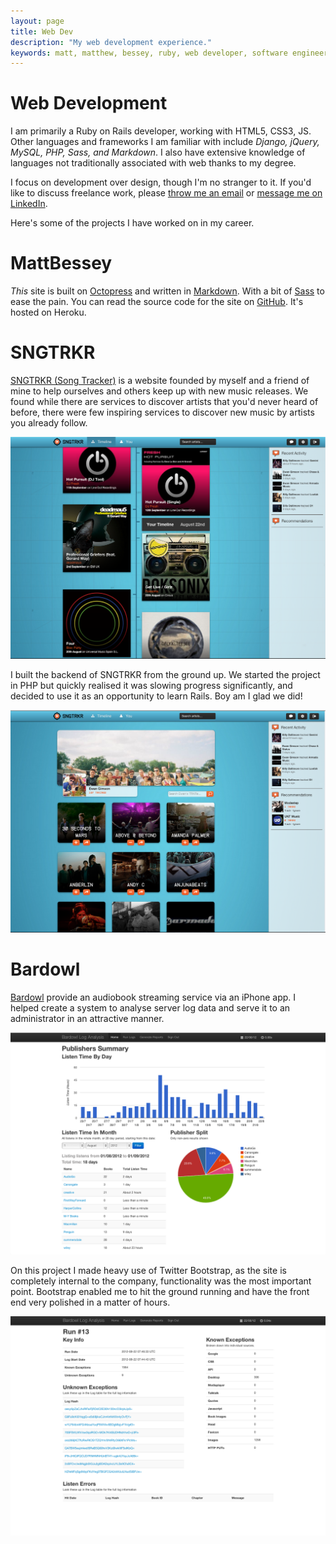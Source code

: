 ```yaml
---
layout: page
title: Web Dev
description: "My web development experience."
keywords: matt, matthew, bessey, ruby, web developer, software engineer
---
```

# Web Development
I am primarily a Ruby on Rails developer, working with HTML5, CSS3, JS. Other languages and frameworks I am familiar with include *Django, jQuery, MySQL, PHP, Sass, and Markdown*. I also have extensive knowledge of languages not traditionally associated with web thanks to my degree.

I focus on development over design, though I'm no stranger to it. If you'd like to discuss freelance work, please [throw me an email](mailto:bessey@gmail.com) or [message me on LinkedIn](http://uk.linkedin.com/in/mattbessey).

Here's some of the projects I have worked on in my career.

# MattBessey
*This* site is built on [Octopress](http://octopress.org/) and written in [Markdown](http://en.wikipedia.org/wiki/Markdown). With a bit of [Sass](http://sass-lang.com/) to ease the pain. You can read the source code for the site on [GitHub](https://github.com/bessey/MattBessey.com). It's hosted on Heroku.

# SNGTRKR
[SNGTRKR (Song Tracker)](http://sngtrkr.com) is a website founded by myself and a friend of mine to help ourselves and others keep up with new music releases. We found while there are services to discover artists that you'd never heard of before, there were few inspiring services to discover new music by artists you already follow.

[![Screenshot of SNGTRKR](/images/sngtrkr_1.png)](/images/sngtrkr_1.png)

I built the backend of SNGTRKR from the ground up. We started the project in PHP but quickly realised it was slowing progress significantly, and decided to use it as an opportunity to learn Rails. Boy am I glad we did!

[![Screenshot of SNGTRKR](/images/sngtrkr_2.png)](/images/sngtrkr_2.png)

# Bardowl
[Bardowl](//bardowl.com) provide an audiobook streaming service via an iPhone app. I helped create a system to analyse server log data and serve it to an administrator in an attractive manner.

[![Screenshot of Bardowl](/images/bardowl_1.png)](/images/bardowl_1.png)

On this project I made heavy use of Twitter Bootstrap, as the site is completely internal to the company, functionality was the most important point. Bootstrap enabled me to hit the ground running and have the front end very polished in a matter of hours.

[![Screenshot of Bardowl](/images/bardowl_2.png)](/images/bardowl_2.png)

